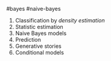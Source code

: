 #bayes #naive-bayes


1. Classification by *density estimation*
2. Statistic estimation
3. Naive Bayes models
4. Prediction
5. Generative stories
6. Conditional models
